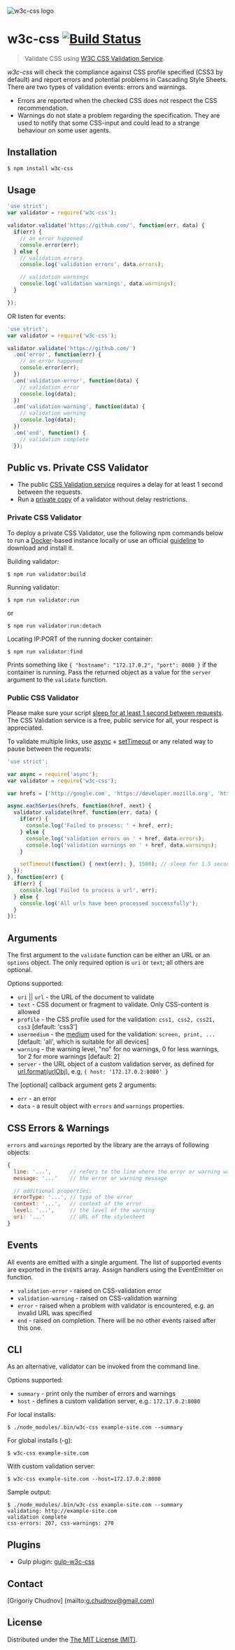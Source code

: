 ![w3c-css logo](http://i.imgur.com/csJN5BV.png)
# w3c-css  [![Build Status](https://travis-ci.org/gchudnov/w3c-css.svg?branch=master)](https://travis-ci.org/gchudnov/w3c-css)

> Validate CSS using [W3C CSS Validation Service](http://jigsaw.w3.org/css-validator/).

_w3c-css_ will check the compliance against CSS profile specified (CSS3 by default) and report errors and potential problems in Cascading Style Sheets.
There are two types of validation events: errors and warnings.
* Errors are reported when the checked CSS does not respect the CSS recommendation.
* Warnings do not state a problem regarding the specification. They are used to notify that some CSS-input and could lead to a strange behaviour on some user agents.

## Installation
```bash
$ npm install w3c-css
```


## Usage

```javascript
'use strict';
var validator = require('w3c-css');

validator.validate('https://github.com/', function(err, data) {
  if(err) {
    // an error happened
    console.error(err);
  } else {
    // validation errors
    console.log('validation errors', data.errors);

    // validation warnings
    console.log('validation warnings', data.warnings);
  }

});

```

OR listen for events:

```javascript
'use strict';
var validator = require('w3c-css');

validator.validate('https://github.com/')
  .on('error', function(err) {
    // an error happened
    console.error(err);
  })
  .on('validation-error', function(data) {
    // validation error
    console.log(data);
  })
  .on('validation-warning', function(data) {
    // validation warning
    console.log(data);
  })
  .on('end', function() {
    // validation complete
  });

```

## Public vs. Private CSS Validator
* The public [CSS Validation service](https://jigsaw.w3.org/css-validator/) requires a delay for at least 1 second between the requests.
* Run a [private copy](https://jigsaw.w3.org/css-validator/DOWNLOAD.html) of a validator without delay restrictions. 

### Private CSS Validator
To deploy a private CSS Validator, use the following npm commands below to run a [Docker](https://www.docker.com/)-based instance locally or use an official [guideline](https://jigsaw.w3.org/css-validator/DOWNLOAD.html) to download and install it.

Building validator:
```
$ npm run validator:build
```

Running validator:
```
$ npm run validator:run
```
or
```
$ npm run validator:run:detach
```

Locating IP:PORT of the running docker container:
```
$ npm run validator:find
```
Prints something like `{ "hostname": "172.17.0.2", "port": 8080 }` if the container is running. Pass the returned object as a value for the `server` argument to the `validate` function.


### Public CSS Validator
Please make sure your script [sleep for at least 1 second between requests](http://jigsaw.w3.org/css-validator/manual.html).
The CSS Validation service is a free, public service for all, your respect is appreciated.

To validate multiple links, use [async](https://github.com/caolan/async#eachseriesarr-iterator-callback) + [setTimeout](https://developer.mozilla.org/en-US/docs/Web/API/WindowTimers/setTimeout) or any related way to pause between the requests:  

```javascript
'use strict';

var async = require('async');
var validator = require('w3c-css');

var hrefs = ['http://google.com', 'https://developer.mozilla.org', 'http://www.microsoft.com/'];

async.eachSeries(hrefs, function(href, next) {
  validator.validate(href, function(err, data) {
    if(err) {
      console.log('Failed to process: ' + href, err);
    } else {
      console.log('validation errors on ' + href, data.errors);
      console.log('validation warnings on ' + href, data.warnings);
    }

    setTimeout(function() { next(err); }, 1500); // sleep for 1.5 second between the requests
  });
}, function(err) {
  if(err) {
    console.log('Failed to process a url', err);
  } else {
    console.log('All urls have been processed successfully');
  }
});
```

## Arguments

The first argument to the `validate` function can be either an URL or an `options` object. The only required option is `uri` or `text`; all others are optional.

Options supported:
* `uri` || `url` - the URL of the document to validate
* `text` - CSS document or fragment to validate. Only CSS-content is allowed
* `profile` - the CSS profile used for the validation: `css1, css2, css21, css3` [default: 'css3']
* `usermedium` - the [medium](http://www.w3.org/TR/CSS2/media.html) used for the validation: `screen, print, ...` [default: 'all', which is suitable for all devices]
* `warning` - the warning level, "no" for no warnings, 0 for less warnings, 1or 2 for more warnings [default: 2] 
* `server` - the URL object of a custom validation server, as defined for [url.format(urlObj)](https://nodejs.org/api/url.html), e.g, `{ host: '172.17.0.2:8080' }`

The  [optional] callback argument gets 2 arguments:

* `err` - an error
* `data` - a result object with `errors` and `warnings` properties.


## CSS Errors & Warnings
`errors` and `warnings` reported by the library are the arrays of following objects:

```javascript
{
  line: '...',      // refers to the line where the error or warning was detected
  message: '...'    // the error or warning message

  // additional properties:
  errorType: '...', // type of the error
  context: '...',   // context of the error
  level: '...',     // the level of the warning
  uri: '...'        // URL of the stylesheet
}
```


## Events

All events are emitted with a single argument. The list of supported events are exported in the
`EVENTS` array. Assign handlers using the EventEmitter `on` function.

* `validation-error` - raised on CSS-validation error
* `validation-warning` - raised on CSS-validation warning
* `error` - raised when a problem with validator is encountered, e.g. an invalid URL was specified
* `end` - raised on completion. There will be no other events raised after this one.


## CLI
As an alternative, validator can be invoked from the command line.

Options supported:
* `summary` - print only the number of errors and warnings
* `host` - defines a custom validation server, e.g.: `172.17.0.2:8080`

For local installs:
```
$ ./node_modules/.bin/w3c-css example-site.com --summary
```

For global installs (-g):
```
$ w3c-css example-site.com
```

With custom validation server:
```
$ w3c-css example-site.com --host=172.17.0.2:8080
```

Sample output:
```
$ ./node_modules/.bin/w3c-css example-site.com --summary
validating: http://example-site.com
validation complete
css-errors: 207, css-warnings: 270
```

## Plugins
* Gulp plugin: [gulp-w3c-css](https://github.com/gchudnov/gulp-w3c-css)

## Contact

[Grigoriy Chudnov] (mailto:g.chudnov@gmail.com)


## License

Distributed under the [The MIT License (MIT)](https://github.com/gchudnov/w3c-css/blob/master/LICENSE).
